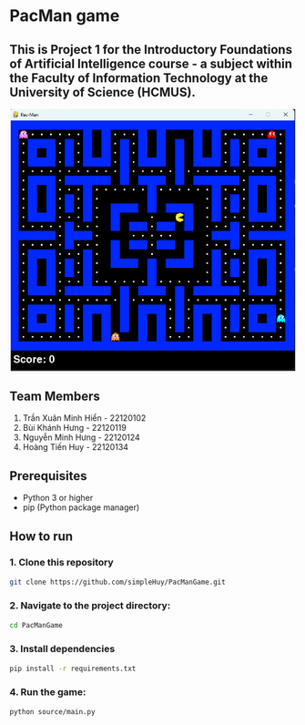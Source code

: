 # PacMan game
## This is Project 1 for the Introductory Foundations of Artificial Intelligence course - a subject within the Faculty of Information Technology at the University of Science (HCMUS).

<div align="center">
  <img src="assets/game-preview.png" alt="Game Preview" width="500">
</div>


## Team Members
1. Trần Xuân Minh Hiển - 22120102
2. Bùi Khánh Hưng - 22120119
3. Nguyễn Minh Hưng - 22120124
4. Hoàng Tiến Huy - 22120134

## Prerequisites
- Python 3 or higher
- pip (Python package manager)
  
## How to run

### 1. Clone this repository
``` bash
git clone https://github.com/simpleHuy/PacManGame.git
```

### 2. Navigate to the project directory:

``` bash
cd PacManGame
```
### 3. Install dependencies
``` bash 
pip install -r requirements.txt
```

### 4. Run the game:
``` bash
python source/main.py
```